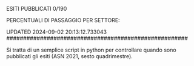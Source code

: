 ESITI PUBBLICATI 0/190 

PERCENTUALI DI PASSAGGIO PER SETTORE:

UPDATED 2024-09-02 20:13:12.733043
###################################################### 

Si tratta di un semplice script in python per controllare quando sono pubblicati gli esiti (ASN 2021, sesto quadrimestre).


